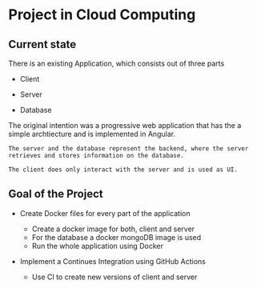 # Project in Cloud Computing

## Current state
There is an existing Application, which consists out of three parts 

- Client
	
- Server

- Database

The original intention was a progressive web application that has the a simple archtiecture and is implemented in Angular.

	The server and the database represent the backend, where the server retrieves and stores information on the database. 

	The client does only interact with the server and is used as UI.

## Goal of the Project

- Create Docker files for every part of the application
	
	- Create a docker image for both, client and server
	- For the database a docker mongoDB image is used 
	- Run the whole application using Docker

- Implement a Continues Integration using GitHub Actions

	- Use CI to create new versions of client and server
